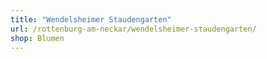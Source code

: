 ```yaml
---
title: "Wendelsheimer Staudengarten"
url: /rottenburg-am-neckar/wendelsheimer-staudengarten/
shop: Blumen
---
```

